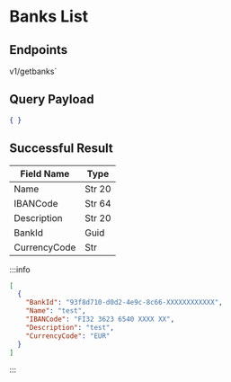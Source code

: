 # Banks List

## Endpoints

<!--@include: @/dist/md/api_url.md-->v1/getbanks`

## Query Payload

```json
{ }
```

## Successful Result

|Field Name|Type|
|----------|----|
|Name|Str 20|
|IBANCode|Str 64|
|Description|Str 20|
|BankId|Guid|
|CurrencyCode|Str|

:::info
```json
[
  {
    "BankId": "93f8d710-d0d2-4e9c-8c66-XXXXXXXXXXXX",
    "Name": "test",
    "IBANCode": "FI32 3623 6540 XXXX XX",
    "Description": "test",
    "CurrencyCode": "EUR"
  }
]
```
:::